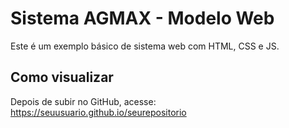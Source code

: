 # Sistema AGMAX - Modelo Web

Este é um exemplo básico de sistema web com HTML, CSS e JS.

## Como visualizar

Depois de subir no GitHub, acesse:
https://seuusuario.github.io/seurepositorio
